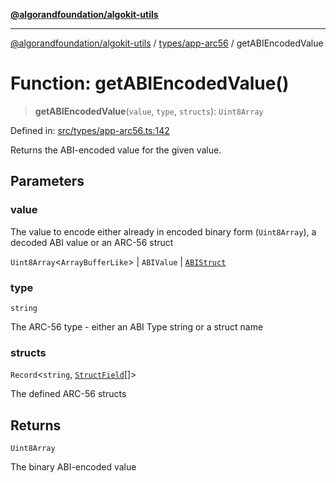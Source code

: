 [**@algorandfoundation/algokit-utils**](../../../README.md)

***

[@algorandfoundation/algokit-utils](../../../README.md) / [types/app-arc56](../README.md) / getABIEncodedValue

# Function: getABIEncodedValue()

> **getABIEncodedValue**(`value`, `type`, `structs`): `Uint8Array`

Defined in: [src/types/app-arc56.ts:142](https://github.com/algorandfoundation/algokit-utils-ts/blob/main/src/types/app-arc56.ts#L142)

Returns the ABI-encoded value for the given value.

## Parameters

### value

The value to encode either already in encoded binary form (`Uint8Array`), a decoded ABI value or an ARC-56 struct

`Uint8Array`\<`ArrayBufferLike`\> | `ABIValue` | [`ABIStruct`](../type-aliases/ABIStruct.md)

### type

`string`

The ARC-56 type - either an ABI Type string or a struct name

### structs

`Record`\<`string`, [`StructField`](../interfaces/StructField.md)[]\>

The defined ARC-56 structs

## Returns

`Uint8Array`

The binary ABI-encoded value
